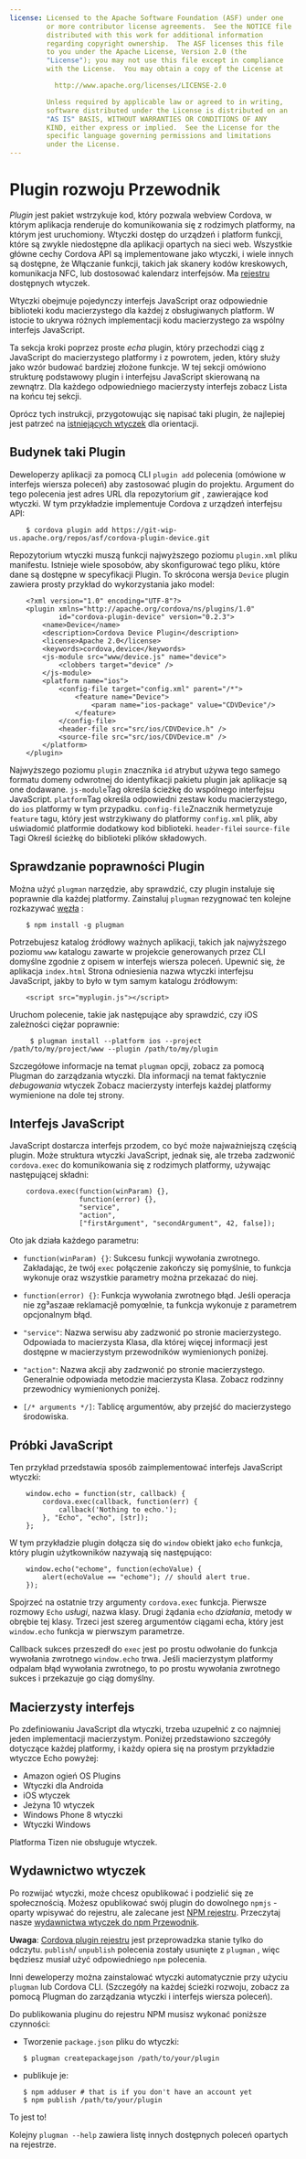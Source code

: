 ```yaml
---
license: Licensed to the Apache Software Foundation (ASF) under one
         or more contributor license agreements.  See the NOTICE file
         distributed with this work for additional information
         regarding copyright ownership.  The ASF licenses this file
         to you under the Apache License, Version 2.0 (the
         "License"); you may not use this file except in compliance
         with the License.  You may obtain a copy of the License at

           http://www.apache.org/licenses/LICENSE-2.0

         Unless required by applicable law or agreed to in writing,
         software distributed under the License is distributed on an
         "AS IS" BASIS, WITHOUT WARRANTIES OR CONDITIONS OF ANY
         KIND, either express or implied.  See the License for the
         specific language governing permissions and limitations
         under the License.
---
```


# Plugin rozwoju Przewodnik

*Plugin* jest pakiet wstrzykuje kod, który pozwala webview Cordova, w którym aplikacja renderuje do komunikowania się z rodzimych platformy, na którym jest uruchomiony. Wtyczki dostęp do urządzeń i platform funkcji, które są zwykle niedostępne dla aplikacji opartych na sieci web. Wszystkie główne cechy Cordova API są implementowane jako wtyczki, i wiele innych są dostępne, że Włączanie funkcji, takich jak skanery kodów kreskowych, komunikacja NFC, lub dostosować kalendarz interfejsów. Ma [rejestru][1] dostępnych wtyczek.

 [1]: http://plugins.cordova.io

Wtyczki obejmuje pojedynczy interfejs JavaScript oraz odpowiednie biblioteki kodu macierzystego dla każdej z obsługiwanych platform. W istocie to ukrywa różnych implementacji kodu macierzystego za wspólny interfejs JavaScript.

Ta sekcja kroki poprzez proste *echa* plugin, który przechodzi ciąg z JavaScript do macierzystego platformy i z powrotem, jeden, który służy jako wzór budować bardziej złożone funkcje. W tej sekcji omówiono strukturę podstawowy plugin i interfejsu JavaScript skierowaną na zewnątrz. Dla każdego odpowiedniego macierzysty interfejs zobacz Lista na końcu tej sekcji.

Oprócz tych instrukcji, przygotowując się napisać taki plugin, że najlepiej jest patrzeć na [istniejących wtyczek][2] dla orientacji.

 [2]: http://cordova.apache.org/#contribute

## Budynek taki Plugin

Deweloperzy aplikacji za pomocą CLI `plugin add` polecenia (omówione w interfejs wiersza poleceń) aby zastosować plugin do projektu. Argument do tego polecenia jest adres URL dla repozytorium *git* , zawierające kod wtyczki. W tym przykładzie implementuje Cordova z urządzeń interfejsu API:

        $ cordova plugin add https://git-wip-us.apache.org/repos/asf/cordova-plugin-device.git
    

Repozytorium wtyczki muszą funkcji najwyższego poziomu `plugin.xml` pliku manifestu. Istnieje wiele sposobów, aby skonfigurować tego pliku, które dane są dostępne w specyfikacji Plugin. To skrócona wersja `Device` plugin zawiera prosty przykład do wykorzystania jako model:

        <?xml version="1.0" encoding="UTF-8"?>
        <plugin xmlns="http://apache.org/cordova/ns/plugins/1.0"
                id="cordova-plugin-device" version="0.2.3">
            <name>Device</name>
            <description>Cordova Device Plugin</description>
            <license>Apache 2.0</license>
            <keywords>cordova,device</keywords>
            <js-module src="www/device.js" name="device">
                <clobbers target="device" />
            </js-module>
            <platform name="ios">
                <config-file target="config.xml" parent="/*">
                    <feature name="Device">
                        <param name="ios-package" value="CDVDevice"/>
                    </feature>
                </config-file>
                <header-file src="src/ios/CDVDevice.h" />
                <source-file src="src/ios/CDVDevice.m" />
            </platform>
        </plugin>
    

Najwyższego poziomu `plugin` znacznika `id` atrybut używa tego samego formatu domeny odwrotnej do identyfikacji pakietu plugin jak aplikacje są one dodawane. `js-module`Tag określa ścieżkę do wspólnego interfejsu JavaScript. `platform`Tag określa odpowiedni zestaw kodu macierzystego, do `ios` platformy w tym przypadku. `config-file`Znacznik hermetyzuje `feature` tagu, który jest wstrzykiwany do platformy `config.xml` plik, aby uświadomić platformie dodatkowy kod biblioteki. `header-file`i `source-file` Tagi Określ ścieżkę do biblioteki plików składowych.

## Sprawdzanie poprawności Plugin

Można użyć `plugman` narzędzie, aby sprawdzić, czy plugin instaluje się poprawnie dla każdej platformy. Zainstaluj `plugman` rezygnować ten kolejne rozkazywać [węzła][3] :

 [3]: http://nodejs.org/

        $ npm install -g plugman
    

Potrzebujesz katalog źródłowy ważnych aplikacji, takich jak najwyższego poziomu `www` katalogu zawarte w projekcie generowanych przez CLI domyślne zgodnie z opisem w interfejs wiersza poleceń. Upewnić się, że aplikacja `index.html` Strona odniesienia nazwa wtyczki interfejsu JavaScript, jakby to było w tym samym katalogu źródłowym:

        <script src="myplugin.js"></script>
    

Uruchom polecenie, takie jak następujące aby sprawdzić, czy iOS zależności ciężar poprawnie:

         $ plugman install --platform ios --project /path/to/my/project/www --plugin /path/to/my/plugin
    

Szczegółowe informacje na temat `plugman` opcji, zobacz za pomocą Plugman do zarządzania wtyczki. Dla informacji na temat faktycznie *debugowania* wtyczek Zobacz macierzysty interfejs każdej platformy wymienione na dole tej strony.

## Interfejs JavaScript

JavaScript dostarcza interfejs przodem, co być może najważniejszą częścią plugin. Może struktura wtyczki JavaScript, jednak się, ale trzeba zadzwonić `cordova.exec` do komunikowania się z rodzimych platformy, używając następującej składni:

        cordova.exec(function(winParam) {},
                     function(error) {},
                     "service",
                     "action",
                     ["firstArgument", "secondArgument", 42, false]);
    

Oto jak działa każdego parametru:

*   `function(winParam) {}`: Sukcesu funkcji wywołania zwrotnego. Zakładając, że twój `exec` połączenie zakończy się pomyślnie, to funkcja wykonuje oraz wszystkie parametry można przekazać do niej.

*   `function(error) {}`: Funkcja wywołania zwrotnego błąd. Jeśli operacja nie zg³aszaæ reklamacjê pomyœlnie, ta funkcja wykonuje z parametrem opcjonalnym błąd.

*   `"service"`: Nazwa serwisu aby zadzwonić po stronie macierzystego. Odpowiada to macierzysta Klasa, dla której więcej informacji jest dostępne w macierzystym przewodników wymienionych poniżej.

*   `"action"`: Nazwa akcji aby zadzwonić po stronie macierzystego. Generalnie odpowiada metodzie macierzysta Klasa. Zobacz rodzinny przewodnicy wymienionych poniżej.

*   `[/* arguments */]`: Tablicę argumentów, aby przejść do macierzystego środowiska.

## Próbki JavaScript

Ten przykład przedstawia sposób zaimplementować interfejs JavaScript wtyczki:

        window.echo = function(str, callback) {
            cordova.exec(callback, function(err) {
                callback('Nothing to echo.');
            }, "Echo", "echo", [str]);
        };
    

W tym przykładzie plugin dołącza się do `window` obiekt jako `echo` funkcja, który plugin użytkowników nazywają się następująco:

        window.echo("echome", function(echoValue) {
            alert(echoValue == "echome"); // should alert true.
        });
    

Spojrzeć na ostatnie trzy argumenty `cordova.exec` funkcja. Pierwsze rozmowy `Echo` *usługi*, nazwa klasy. Drugi żądania `echo` *działania*, metody w obrębie tej klasy. Trzeci jest szereg argumentów ciągami echa, który jest `window.echo` funkcja w pierwszym parametrze.

Callback sukces przeszedł do `exec` jest po prostu odwołanie do funkcja wywołania zwrotnego `window.echo` trwa. Jeśli macierzystym platformy odpalam błąd wywołania zwrotnego, to po prostu wywołania zwrotnego sukces i przekazuje go ciąg domyślny.

## Macierzysty interfejs

Po zdefiniowaniu JavaScript dla wtyczki, trzeba uzupełnić z co najmniej jeden implementacji macierzystym. Poniżej przedstawiono szczegóły dotyczące każdej platformy, i każdy opiera się na prostym przykładzie wtyczce Echo powyżej:

*   Amazon ogień OS Plugins
*   Wtyczki dla Androida
*   iOS wtyczek
*   Jeżyna 10 wtyczek
*   Windows Phone 8 wtyczki
*   Wtyczki Windows

Platforma Tizen nie obsługuje wtyczek.

## Wydawnictwo wtyczek

Po rozwijać wtyczki, może chcesz opublikować i podzielić się ze społecznością. Możesz opublikować swój plugin do dowolnego `npmjs` -oparty wpisywać do rejestru, ale zalecane jest [NPM rejestru][4]. Przeczytaj nasze [wydawnictwa wtyczek do npm Przewodnik][5].

 [4]: https://www.npmjs.com
 [5]: http://plugins.cordova.io/npm/developers.html

**Uwaga**: [Cordova plugin rejestru][6] jest przeprowadzka stanie tylko do odczytu. `publish`/ `unpublish` polecenia zostały usunięte z `plugman` , więc będziesz musiał użyć odpowiedniego `npm` polecenia.

 [6]: https://plugins.cordova.io

Inni deweloperzy można zainstalować wtyczki automatycznie przy użyciu `plugman` lub Cordova CLI. (Szczegóły na każdej ścieżki rozwoju, zobacz za pomocą Plugman do zarządzania wtyczki i interfejs wiersza poleceń).

Do publikowania pluginu do rejestru NPM musisz wykonać poniższe czynności:

*   Tworzenie `package.json` pliku do wtyczki:
    
        $ plugman createpackagejson /path/to/your/plugin
        

*   publikuje je:
    
        $ npm adduser # that is if you don't have an account yet
        $ npm publish /path/to/your/plugin
        

To jest to!

Kolejny `plugman --help` zawiera listę innych dostępnych poleceń opartych na rejestrze.